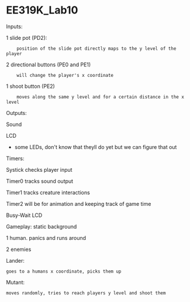 # EE319K_Lab10

Inputs:

  1 slide pot (PD2):
  
		position of the slide pot directly maps to the y level of the player
  
  2 directional buttons (PE0 and PE1)
		
		will change the player's x coordinate
		
  1 shoot button (PE2)
		
		moves along the same y level and for a certain distance in the x level
  
  
Outputs:

  Sound
  
  LCD
- some LEDs, don't know that theyll do yet but we can figure that out
  
Timers:

  Systick checks player input
  
  Timer0 tracks sound output
  
  Timer1 tracks creature interactions
  
  Timer2 will be for animation and keeping track of game time
  
  Busy-Wait LCD
  
  
 Gameplay:
  static background
  
  1 human. panics and runs around
  
  2 enemies
  
  Lander:
  
    goes to a humans x coordinate, picks them up
    
  Mutant:
  
    moves randomly, tries to reach players y level and shoot them
  
  
